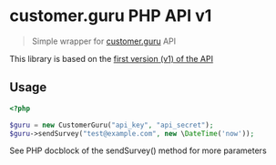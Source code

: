 # customer.guru PHP API v1

> Simple wrapper for [customer.guru](https://customer.guru) API

This library is based on the [first version (v1) of the API](https://customer.guru/api/documentation/v1) 

## Usage

```php
<?php

$guru = new CustomerGuru("api_key", "api_secret");
$guru->sendSurvey("test@example.com", new \DateTime('now'));
```

See PHP docblock of the sendSurvey() method for more parameters